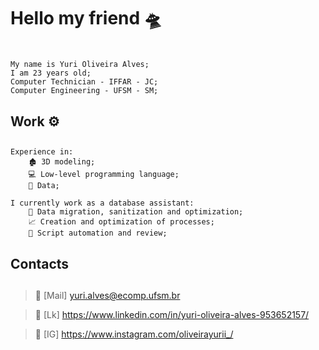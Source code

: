 # Hello my friend 🛸 <h1>
``` 
My name is Yuri Oliveira Alves; 
I am 23 years old;
Computer Technician - IFFAR - JC;
Computer Engineering - UFSM - SM;
```
## Work ⚙️ <h2>
```
Experience in:
    🏚️ 3D modeling;
    💻 Low-level programming language;
    🎲 Data;

I currently work as a database assistant:
    💾 Data migration, sanitization and optimization;
    📈 Creation and optimization of processes;
    🤖 Script automation and review;
```
## Contacts <h2>
>📧 [Mail] yuri.alves@ecomp.ufsm.br

>📱  [Lk]   https://www.linkedin.com/in/yuri-oliveira-alves-953652157/

>📸 [IG]   https://www.instagram.com/oliveirayurii_/
